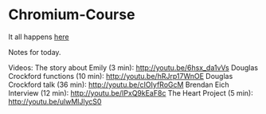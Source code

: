 # Chromium-Course
It all happens [here](https://github.com/mscsbend/Chromium-Course/wiki)

Notes for today.

Videos:
The story about Emily (3 min): http://youtu.be/6hsx_da1vVs
Douglas Crockford functions (10 min): http://youtu.be/hRJrp17WnOE
Douglas Crockford talk (36 min): http://youtu.be/cIOIyfRoGcM
Brendan Eich Interview (12 min): http://youtu.be/IPxQ9kEaF8c
The Heart Project (5 min): http://youtu.be/ulwMlJlycS0
